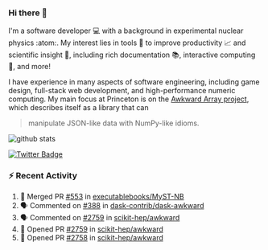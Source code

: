 ### Hi there 👋 

I'm a software developer 💻 with a background in experimental nuclear physics :atom:. My interest lies in tools :wrench: to improve productivity :chart_with_upwards_trend: and scientific insight :telescope:, including rich documentation 📚, interactive computing 🧮, and more! 

I have experience in many aspects of software engineering, including game design, full-stack web development, and high-performance numeric computing. My main focus at Princeton is on the [Awkward Array project](awkward-array.org/), which describes itself as a library that can 
> manipulate JSON-like data with NumPy-like idioms.

![github stats](https://github-readme-stats.vercel.app/api?username=agoose77&show_icons=true&hide_rank=true&hide_title=true&bg_color=30,e76445,904e95&text_color=efe3ec&icon_color=efe3ec)
<!--
**agoose77/agoose77** is a ✨ _special_ ✨ repository because its `README.md` (this file) appears on your GitHub profile.

Here are some ideas to get you started:

- 🔭 I’m currently working on ...
- 🌱 I’m currently learning ...
- 👯 I’m looking to collaborate on ...
- 🤔 I’m looking for help with ...
- 💬 Ask me about ...
- 📫 How to reach me: ...
- 😄 Pronouns: ...
- ⚡ Fun fact: ...
-->

[![Twitter Badge](https://img.shields.io/twitter/follow/agoose77?style=flat-square&logo=Twitter&logoColor=white&color=cornflowerblue)](https://twitter.com/agoose77)

### :zap: Recent Activity

<!--START_SECTION:activity-->
1. 🎉 Merged PR [#553](https://github.com/executablebooks/MyST-NB/pull/553) in [executablebooks/MyST-NB](https://github.com/executablebooks/MyST-NB)
2. 🗣 Commented on [#388](https://github.com/dask-contrib/dask-awkward/pull/388#issuecomment-1765074400) in [dask-contrib/dask-awkward](https://github.com/dask-contrib/dask-awkward)
3. 🗣 Commented on [#2759](https://github.com/scikit-hep/awkward/pull/2759#issuecomment-1764866924) in [scikit-hep/awkward](https://github.com/scikit-hep/awkward)
4. 💪 Opened PR [#2759](https://github.com/scikit-hep/awkward/pull/2759) in [scikit-hep/awkward](https://github.com/scikit-hep/awkward)
5. 💪 Opened PR [#2758](https://github.com/scikit-hep/awkward/pull/2758) in [scikit-hep/awkward](https://github.com/scikit-hep/awkward)
<!--END_SECTION:activity-->
